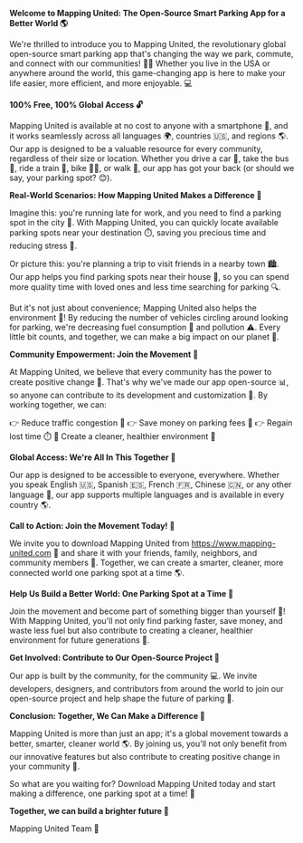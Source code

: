 **Welcome to Mapping United: The Open-Source Smart Parking App for a Better World 🌎**

We're thrilled to introduce you to Mapping United, the revolutionary global open-source smart parking app that's changing the way we park, commute, and connect with our communities! 🚗👥 Whether you live in the USA or anywhere around the world, this game-changing app is here to make your life easier, more efficient, and more enjoyable. 💻

**100% Free, 100% Global Access 🔓**

Mapping United is available at no cost to anyone with a smartphone 📱, and it works seamlessly across all languages 🌍, countries 🇺🇸, and regions 🌎. Our app is designed to be a valuable resource for every community, regardless of their size or location. Whether you drive a car 🚗, take the bus 🚌, ride a train 🚂, bike 🚴‍♀️, or walk 👣, our app has got your back (or should we say, your parking spot? 😊).

**Real-World Scenarios: How Mapping United Makes a Difference 💪**

Imagine this: you're running late for work, and you need to find a parking spot in the city 🌆. With Mapping United, you can quickly locate available parking spots near your destination ⏱️, saving you precious time and reducing stress 😬.

Or picture this: you're planning a trip to visit friends in a nearby town 🏙️. Our app helps you find parking spots near their house 📲, so you can spend more quality time with loved ones and less time searching for parking 🔍.

But it's not just about convenience; Mapping United also helps the environment 🌿! By reducing the number of vehicles circling around looking for parking, we're decreasing fuel consumption 🚗 and pollution ⚠️. Every little bit counts, and together, we can make a big impact on our planet 🌟.

**Community Empowerment: Join the Movement 🌈**

At Mapping United, we believe that every community has the power to create positive change 💪. That's why we've made our app open-source 📊, so anyone can contribute to its development and customization 🔧. By working together, we can:

👉 Reduce traffic congestion 🚗
👉 Save money on parking fees 💸
👉 Regain lost time ⏱️
🌟 Create a cleaner, healthier environment 🌿

**Global Access: We're All In This Together 👫**

Our app is designed to be accessible to everyone, everywhere. Whether you speak English 🇺🇸, Spanish 🇪🇸, French 🇫🇷, Chinese 🇨🇳, or any other language 💬, our app supports multiple languages and is available in every country 🌎.

**Call to Action: Join the Movement Today! 🔔**

We invite you to download Mapping United from https://www.mapping-united.com 📲 and share it with your friends, family, neighbors, and community members 👥. Together, we can create a smarter, cleaner, more connected world one parking spot at a time 🌎.

**Help Us Build a Better World: One Parking Spot at a Time 🚀**

Join the movement and become part of something bigger than yourself 🌟! With Mapping United, you'll not only find parking faster, save money, and waste less fuel but also contribute to creating a cleaner, healthier environment for future generations 🌿.

**Get Involved: Contribute to Our Open-Source Project 🔧**

Our app is built by the community, for the community 💻. We invite developers, designers, and contributors from around the world to join our open-source project and help shape the future of parking 🚗.

**Conclusion: Together, We Can Make a Difference 🌟**

Mapping United is more than just an app; it's a global movement towards a better, smarter, cleaner world 🌎. By joining us, you'll not only benefit from our innovative features but also contribute to creating positive change in your community 💪.

So what are you waiting for? Download Mapping United today and start making a difference, one parking spot at a time! 🚀

**Together, we can build a brighter future 🌟**

Mapping United Team 👥